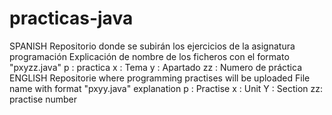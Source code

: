 # practicas-java
SPANISH
Repositorio donde se subirán los ejercicios de la asignatura programación
Explicación de nombre de los ficheros con el formato "pxyzz.java"
p : practica
x : Tema
y : Apartado
zz : Numero de práctica
ENGLISH
Repositorie where programming practises will be uploaded
File name with format "pxyy.java" explanation
p : Practise
x : Unit
Y : Section
zz: practise number
